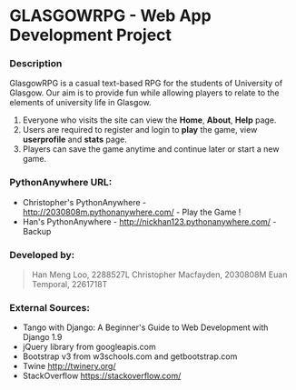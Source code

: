 # GLASGOWRPG - Web App Development Project

### Description

GlasgowRPG is a casual text-based RPG for the students of University of Glasgow. Our aim is to provide fun while allowing players to relate to the elements of university life in Glasgow.
1. Everyone who visits the site can view the **Home**, **About**, **Help** page. 
2. Users are required to register and login to **play** the game, view **userprofile** and **stats** page.
3. Players can save the game anytime and continue later or start a new game.

### PythonAnywhere URL:

* Christopher's PythonAnywhere - http://2030808m.pythonanywhere.com/ - Play the Game !
* Han's PythonAnywhere - http://nickhan123.pythonanywhere.com/ - Backup 


### Developed by:
>Han Meng Loo, 2288527L
>Christopher Macfayden, 2030808M
>Euan Temporal,  2261718T

### External Sources:
- Tango with Django: A Beginner's Guide to Web Development with Django 1.9
- jQuery library from googleapis.com
- Bootstrap v3 from w3schools.com and getbootstrap.com
- Twine http://twinery.org/
- StackOverflow https://stackoverflow.com/


